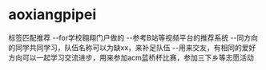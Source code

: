 # aoxiangpipei
标签匹配推荐
--for学校翱翔门户做的  --参考B站等视频平台的推荐系统   --同方向的同学共同学习，队伍名称可以为缺xx，来补足队伍   --用来交友，有相同的爱好方向可以一起学习交流进步，用来参加acm蓝桥杯比赛，参加三下乡等志愿活动
